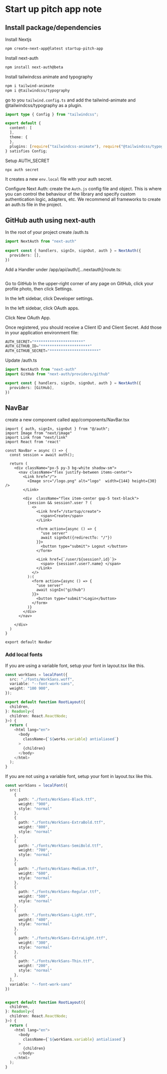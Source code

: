 # Start up pitch app note

## Install package/dependencies

Install Nextjs

```sh
npm create-next-app@latest startup-pitch-app
```

Install next-auth

```sh
npm install next-auth@beta
```

Install tailwindcss animate and typography

```sh
npm i tailwind-animate
npm i @tailwindcss/typography
```

go to you `tailwind.config.ts` and add the tailwind-animate and @tailwindcss/typography as a plugin.

```ts
import type { Config } from "tailwindcss";

export default {
  content: [
  ],
  theme: {
  },
  plugins: [require("tailwindcss-animate"), require("@tailwindcss/typography")],
} satisfies Config;

```

Setup AUTH_SECRET

```sh
npx auth secret
```

It creates a new `env.local` file with your auth secret.

Configure Next Auth:
create the `Auth.js` config file and object. This is where you can control the behaviour of the library and specify custom authentication logic, adapters, etc. We recommend all frameworks to create an auth.ts file in the project.

## GitHub auth using next-auth

In the root of your project create /auth.ts

```ts
import NextAuth from "next-auth"
 
export const { handlers, signIn, signOut, auth } = NextAuth({
  providers: [],
})
```

Add a Handler under /app/api/auth/[...nextauth]/route.ts:

```ts

```

Go to GitHub
In the upper-right corner of any page on GitHub, click your profile photo, then click  Settings.

In the left sidebar, click  Developer settings.

In the left sidebar, click OAuth apps.

Click New OAuth App.

Once registered, you should receive a Client ID and Client Secret. Add those in your application environment file:

```ts
AUTH_SECRET="**********************" 
AUTH_GITHUB_ID="**********************"
AUTH_GITHUB_SECRET="**********************"
```

Update /auth.ts

```ts
import NextAuth from "next-auth"
import GitHub from "next-auth/providers/github"

export const { handlers, signIn, signOut, auth } = NextAuth({
  providers: [GitHub],
})
```

## NavBar

create a new component called app/components/NavBar.tsx

```tsx
import { auth, signIn, signOut } from "@/auth";
import Image from "next/image"
import Link from "next/link"
import React from 'react'

const NavBar = async () => {
  const session = await auth();

  return (
    <div className="px-5 py-3 bg-white shadow-sm">
      <nav className="flex justify-between items-center">
        <Link href="/">
          <Image src="/logo.png" alt="logo"  width={144} height={30} />
        </Link>

        <div  className="flex item-center gap-5 text-black">
          {session && session?.user ? (
            <>
              <Link href="/startup/create">
                <span>Create</span>
              </Link>

              <form action={async () => {
                "use server"
                await signOut({redirectTo: "/"})
              }}>
                <button type="submit"> Logout </button>
              </form>

              <Link href={`/user/${session?.id}`}>
                <span> {session?.user?.name} </span>
              </Link>
            </>
          ):(
            <form action={async () => {
              "use server"
              await signIn("github")
            }}>
              <button type="submit">Login</button>
            </form>
          )}
        </div>
      </nav>

    </div>
  )
}

export default NavBar
```

### Add local fonts

If you are using a variable font, setup your font in layout.tsx like this.

```ts
const workSans = localFont({
  src: "./fonts/WorkSans.woff",
  variable: "--font-work-sans",
  weight: "100 900",
});

export default function RootLayout({
  children,
}: Readonly<{
  children: React.ReactNode;
}>) {
  return (
    <html lang="en">
      <body
        className={`${works.variable} antialiased`}
      >
        {children}
      </body>
    </html>
  );
}
```

If you are not using a variable font, setup your font in layout.tsx like this.

```ts
const workSans = localFont({
  src:[
    {
      path: "./fonts/WorkSans-Black.ttf",
      weight: "900",
      style: "normal"
    },
    {
      path: "./fonts/WorkSans-ExtraBold.ttf",
      weight: "800",
      style: "normal"
    },
    {
      path: "./fonts/WorkSans-SemiBold.ttf",
      weight: "700",
      style: "normal"
    },
    {
      path: "./fonts/WorkSans-Medium.ttf",
      weight: "600",
      style: "normal"
    },
    {
      path: "./fonts/WorkSans-Regular.ttf",
      weight: "500",
      style: "normal"
    },
    {
      path: "./fonts/WorkSans-Light.ttf",
      weight: "400",
      style: "normal"
    },
    {
      path: "./fonts/WorkSans-ExtraLight.ttf",
      weight: "300",
      style: "normal"
    },
    {
      path: "./fonts/WorkSans-Thin.ttf",
      weight: "200",
      style: "normal"
    },
  ],
  variable: "--font-work-sans"
})


export default function RootLayout({
  children,
}: Readonly<{
  children: React.ReactNode;
}>) {
  return (
    <html lang="en">
      <body
        className={`${workSans.variable} antialiased`}
      >
        {children}
      </body>
    </html>
  );
}
```

###